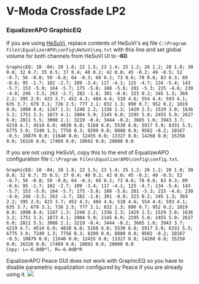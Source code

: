 # V-Moda Crossfade LP2
### EqualizerAPO GraphicEQ
If you are using [HeSuVi](https://sourceforge.net/projects/hesuvi/), replace contents of HeSuVi's eq file `C:\Program Files\EqualizerAPO\config\HeSuVi\eq.txt` with this line and set global volume for both channels from HeSuVi UI to **-60**.
```
GraphicEQ: 10 -84; 20 1.8; 22 1.5; 23 1.4; 25 1.2; 26 1.2; 28 1.0; 30 0.8; 32 0.7; 35 0.5; 37 0.4; 40 0.2; 42 0.0; 45 -0.2; 49 -0.5; 52 -0.7; 56 -0.8; 59 -0.8; 64 -0.3; 68 0.2; 73 0.6; 78 0.6; 83 0.3; 89 -0.6; 95 -1.7; 102 -2.7; 109 -3.4; 117 -4.1; 125 -4.7; 134 -5.4; 143 -5.7; 153 -5.9; 164 -5.7; 175 -5.8; 188 -5.6; 201 -5.3; 215 -4.6; 230 -4.0; 246 -3.5; 263 -2.7; 282 -1.8; 301 -0.8; 323 0.2; 345 1.3; 369 2.2; 395 2.9; 423 3.7; 452 4.3; 484 4.6; 518 4.6; 554 4.4; 593 4.1; 635 3.7; 679 3.1; 726 2.5; 777 2.1; 832 1.3; 890 0.7; 952 0.2; 1019 0.0; 1090 0.4; 1167 1.3; 1248 2.2; 1336 2.3; 1429 2.5; 1529 3.0; 1636 3.2; 1751 3.3; 1873 4.1; 2004 5.9; 2145 6.0; 2295 5.8; 2455 5.9; 2627 6.0; 2811 5.5; 3008 2.1; 3219 -0.4; 3444 -0.2; 3685 1.6; 3943 3.7; 4219 4.7; 4514 6.0; 4830 6.0; 5168 6.0; 5530 6.0; 5917 5.9; 6331 5.5; 6775 3.9; 7249 1.3; 7756 0.3; 8299 0.0; 8880 0.0; 9502 -0.2; 10167 -0.5; 10879 0.0; 11640 0.0; 12455 0.0; 13327 0.0; 14260 0.0; 15258 0.0; 16326 0.0; 17469 0.0; 18692 0.0; 20000 0.0
```
If you are not using HeSuVi, copy this to the end of EqualizerAPO configuration file `C:\Program Files\EqualizerAPO\config\config.txt`.
```
GraphicEQ: 10 -84; 20 1.8; 22 1.5; 23 1.4; 25 1.2; 26 1.2; 28 1.0; 30 0.8; 32 0.7; 35 0.5; 37 0.4; 40 0.2; 42 0.0; 45 -0.2; 49 -0.5; 52 -0.7; 56 -0.8; 59 -0.8; 64 -0.3; 68 0.2; 73 0.6; 78 0.6; 83 0.3; 89 -0.6; 95 -1.7; 102 -2.7; 109 -3.4; 117 -4.1; 125 -4.7; 134 -5.4; 143 -5.7; 153 -5.9; 164 -5.7; 175 -5.8; 188 -5.6; 201 -5.3; 215 -4.6; 230 -4.0; 246 -3.5; 263 -2.7; 282 -1.8; 301 -0.8; 323 0.2; 345 1.3; 369 2.2; 395 2.9; 423 3.7; 452 4.3; 484 4.6; 518 4.6; 554 4.4; 593 4.1; 635 3.7; 679 3.1; 726 2.5; 777 2.1; 832 1.3; 890 0.7; 952 0.2; 1019 0.0; 1090 0.4; 1167 1.3; 1248 2.2; 1336 2.3; 1429 2.5; 1529 3.0; 1636 3.2; 1751 3.3; 1873 4.1; 2004 5.9; 2145 6.0; 2295 5.8; 2455 5.9; 2627 6.0; 2811 5.5; 3008 2.1; 3219 -0.4; 3444 -0.2; 3685 1.6; 3943 3.7; 4219 4.7; 4514 6.0; 4830 6.0; 5168 6.0; 5530 6.0; 5917 5.9; 6331 5.5; 6775 3.9; 7249 1.3; 7756 0.3; 8299 0.0; 8880 0.0; 9502 -0.2; 10167 -0.5; 10879 0.0; 11640 0.0; 12455 0.0; 13327 0.0; 14260 0.0; 15258 0.0; 16326 0.0; 17469 0.0; 18692 0.0; 20000 0.0
Copy: L=-6.0dB*l, R=-6.0dB*R
```
EqualizerAPO Peace GUI does not work with GraphicEQ so you have to disable parametric equalization configured by Peace if you are already using it.
![](https://raw.githubusercontent.com/jaakkopasanen/AutoEq/master/results/Sonoma%20Model%20One/innerfidelity/onear/V-Moda%20Crossfade%20LP2/V-Moda%20Crossfade%20LP2.png)
